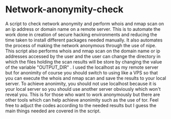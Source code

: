 # Network-anonymity-check
 A script to check network anonymity and  perform whois and nmap scan on an ip address or domain name on a remote server.
 This is to automate the work done in creation of secure hacking environments and reducing the time taken to install different packages needed manually. It also automates the process of making the network anonymous through the use of nipe.
 This script also performs whois and nmap scan on the domain name or ip addresses accessed by the user and the user can change the directory in which the files holding the scan results will be store by changing the value of the variable "OUTPUT_DIR" .
 I used the localhost as my remote server but for anonimity of course you should switch to using like a VPS so that you can execute the whois and nmap scan and save the results to your local server. To achieve anonimity, you should not use localhost because it is your local server so you should use another server obviously which won't reveal you. This is for those who want to work anonymously but there are other tools which can help achieve anonimity such as the use of tor. Feel free to adjuct the codes according to the needed results but I guess the main things needed are covered in the script. 
